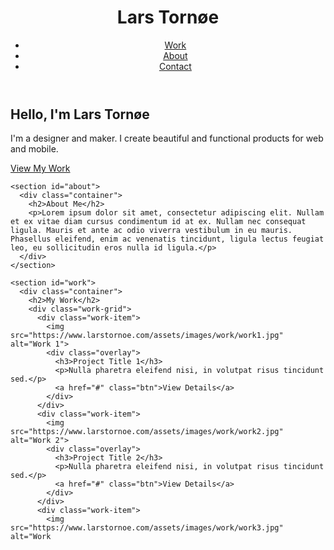 <!DOCTYPE html>
<html lang="en">
<head>
  <meta charset="UTF-8">
  <meta http-equiv="X-UA-Compatible" content="IE=edge">
  <meta name="viewport" content="width=device-width, initial-scale=1.0">
  <link rel="stylesheet" href="https://www.larstornoe.com/assets/css/normalize.css">
  <link rel="stylesheet" href="https://www.larstornoe.com/assets/css/main.css">
  <link rel="stylesheet" href="https://www.larstornoe.com/assets/css/custom.css">
  <link rel="icon" type="image/png" href="https://www.larstornoe.com/favicon.png">
  <title>Lars Tornøe</title>
</head>
<body>
  <div id="overlay"></div>

  <header>
    <div class="container">
      <h1>Lars Tornøe</h1>
      <nav>
        <ul>
          <li><a href="#">Work</a></li>
          <li><a href="#">About</a></li>
          <li><a href="#">Contact</a></li>
        </ul>
      </nav>
    </div>
  </header>

  <main>
    <section id="home">
      <div class="container">
        <h2>Hello, I'm Lars Tornøe</h2>
        <p>I'm a designer and maker. I create beautiful and functional products for web and mobile.</p>
        <a href="#" class="btn">View My Work</a>
      </div>
    </section>

    <section id="about">
      <div class="container">
        <h2>About Me</h2>
        <p>Lorem ipsum dolor sit amet, consectetur adipiscing elit. Nullam et ex vitae diam cursus condimentum id at ex. Nullam nec consequat ligula. Mauris et ante ac odio viverra vestibulum in eu mauris. Phasellus eleifend, enim ac venenatis tincidunt, ligula lectus feugiat leo, eu sollicitudin eros nulla id ligula.</p>
      </div>
    </section>

    <section id="work">
      <div class="container">
        <h2>My Work</h2>
        <div class="work-grid">
          <div class="work-item">
            <img src="https://www.larstornoe.com/assets/images/work/work1.jpg" alt="Work 1">
            <div class="overlay">
              <h3>Project Title 1</h3>
              <p>Nulla pharetra eleifend nisi, in volutpat risus tincidunt sed.</p>
              <a href="#" class="btn">View Details</a>
            </div>
          </div>
          <div class="work-item">
            <img src="https://www.larstornoe.com/assets/images/work/work2.jpg" alt="Work 2">
            <div class="overlay">
              <h3>Project Title 2</h3>
              <p>Nulla pharetra eleifend nisi, in volutpat risus tincidunt sed.</p>
              <a href="#" class="btn">View Details</a>
            </div>
          </div>
          <div class="work-item">
            <img src="https://www.larstornoe.com/assets/images/work/work3.jpg" alt="Work
